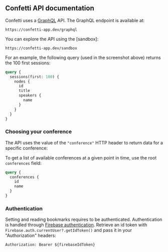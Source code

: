 ## Confetti API documentation

Confetti uses a [GraphQL](https://en.wikipedia.org/wiki/GraphQL) API. The GraphQL endpoint is available at:

```
https://confetti-app.dev/graphql
```

You can explore the API using the [sandbox]:

```
https://confetti-app.dev/sandbox
```

For an example, the following query (used in the screenshot above) returns the 100 first sessions:

```graphql
query {
  sessions(first: 100) {
    nodes {
      id
      title
      speakers {
        name
      }
    }
  }
}
```


### Choosing your conference

The API uses the value of the `"conference"` HTTP header to return data for a specific conference:


To get a list of available conferences at a given point in time, use the root `conferences` field:

```graphql
query {
  conferences {
    id
    name
  }
}
```

### Authentication

Setting and reading bookmarks requires to be authenticated. Authentication is handled through [Firebase authentication](https://firebase.google.com/docs/auth). Retrieve an id token with `Firebase.auth.currentUser?.getIdToken()` and pass it in your "Authorization" headers:

```
Authorization: Bearer ${firebaseIdToken}
```


